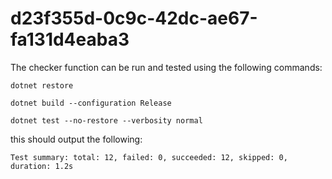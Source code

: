 # d23f355d-0c9c-42dc-ae67-fa131d4eaba3

The checker function can be run and tested using the following commands:

      
    dotnet restore

    dotnet build --configuration Release

    dotnet test --no-restore --verbosity normal

this should output the following:
      
    Test summary: total: 12, failed: 0, succeeded: 12, skipped: 0, duration: 1.2s